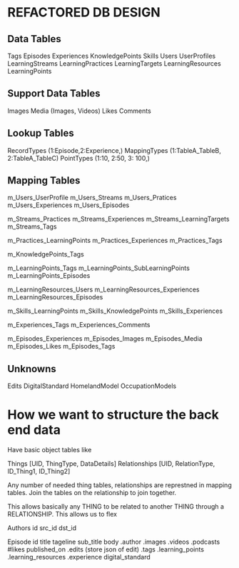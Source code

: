 # REFACTORED DB DESIGN

## Data Tables
Tags
Episodes
Experiences
KnowledgePoints
Skills
Users
UserProfiles
LearningStreams
LearningPractices
LearningTargets
LearningResources
LearningPoints

## Support Data Tables
Images
Media (Images, Videos)
Likes
Comments

## Lookup Tables
RecordTypes (1:Episode,2:Experience,)
MappingTypes (1:TableA_TableB, 2:TableA_TableC)
PointTypes (1:10, 2:50, 3: 100,)

## Mapping Tables
m_Users_UserProfile
m_Users_Streams
m_Users_Pratices
m_Users_Experiences
m_Users_Episodes

m_Streams_Practices
m_Streams_Experiences
m_Streams_LearningTargets
m_Streams_Tags

m_Practices_LearningPoints
m_Practices_Experiences
m_Practices_Tags

m_KnowledgePoints_Tags

m_LearningPoints_Tags
m_LearningPoints_SubLearningPoints
m_LearningPoints_Episodes

m_LearningResources_Users
m_LearningResources_Experiences
m_LearningResources_Episodes

m_Skills_LearningPoints
m_Skills_KnowledgePoints
m_Skills_Experiences

m_Experiences_Tags
m_Experiences_Comments

m_Episodes_Experiences
m_Episodes_Images
m_Episodes_Media
m_Episodes_Likes
m_Episodes_Tags







## Unknowns
Edits
DigitalStandard
HomelandModel
OccupationModels

# How we want to structure the back end data

Have basic object tables like

Things [UID, ThingType, DataDetails]
Relationships [UID, RelationType, ID_Thing1, ID_Thing2]

Any number of needed thing tables, relationships are represtned in mapping tables. Join the tables on the relationship to join together.

This allows basically any THING to be related to another THING through a RELATIONSHIP. This allows us to flex

Authors
    id
    src_id
    dst_id

Episode
    id
    title
    tageline
    sub_title
    body
    .author
    .images
    .videos
    .podcasts
    #likes
    published_on
    .edits (store json of edit)
    .tags
    .learning_points
    .learning_resources
    .experience
    digital_standard
